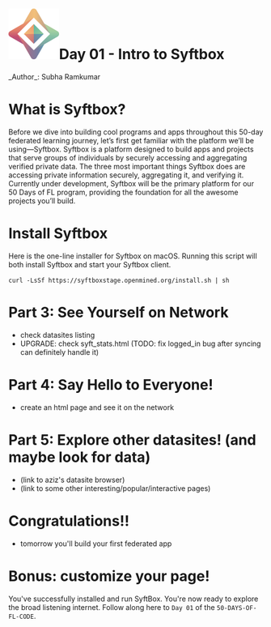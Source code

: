 <h1><img src="./../assets/OpenMined-Icon.png" height="100">Day 01 - Intro to Syftbox </h1>
_Author_: Subha Ramkumar

# What is Syftbox?

Before we dive into building cool programs and apps throughout this 50-day federated learning journey, let’s first get familiar with the platform we’ll be using—Syftbox. Syftbox is a platform designed to build apps and projects that serve groups of individuals by securely accessing and aggregating verified private data. The three most important things Syftbox does are accessing private information securely, aggregating it, and verifying it. Currently under development, Syftbox will be the primary platform for our 50 Days of FL program, providing the foundation for all the awesome projects you’ll build.

# Install Syftbox

Here is the one-line installer for Syftbox on macOS.
Running this script will both install Syftbox and start your Syftbox client.
```
curl -LsSf https://syftboxstage.openmined.org/install.sh | sh
```

# Part 3: See Yourself on Network

- check datasites listing
- UPGRADE: check syft_stats.html (TODO: fix logged_in bug after syncing can definitely handle it)

# Part 4: Say Hello to Everyone!

- create an html page and see it on the network

# Part 5: Explore other datasites! (and maybe look for data)

- (link to aziz's datasite browser)
- (link to some other interesting/popular/interactive pages)

# Congratulations!!

- tomorrow you'll build your first federated app

# Bonus: customize your page!

You've successfully installed and run SyftBox. You're now ready to explore the broad listening internet. Follow along here to `Day 01` of the `50-DAYS-OF-FL-CODE`.
<style>
/* Enable smooth scrolling */
@media screen and (prefers-reduced-motion: no-preference) {
  html {
    scroll-behavior: smooth;
  }
}
